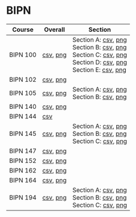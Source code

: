 # BIPN

| Course | Overall | Section |
| ------ | ------- | ------- |
| BIPN 100 | [csv](https://github.com/UCSD-Historical-Enrollment-Data/2025Spring/blob/main/overall/BIPN%20100.csv), [png](https://raw.githubusercontent.com/UCSD-Historical-Enrollment-Data/2025Spring/main/plot_overall/BIPN%20100.png) | Section A: [csv](https://github.com/UCSD-Historical-Enrollment-Data/2025Spring/blob/main/section/BIPN%20100_A.csv), [png](https://raw.githubusercontent.com/UCSD-Historical-Enrollment-Data/2025Spring/main/plot_section/BIPN%20100_A.png)<br>Section B: [csv](https://github.com/UCSD-Historical-Enrollment-Data/2025Spring/blob/main/section/BIPN%20100_B.csv), [png](https://raw.githubusercontent.com/UCSD-Historical-Enrollment-Data/2025Spring/main/plot_section/BIPN%20100_B.png)<br>Section C: [csv](https://github.com/UCSD-Historical-Enrollment-Data/2025Spring/blob/main/section/BIPN%20100_C.csv), [png](https://raw.githubusercontent.com/UCSD-Historical-Enrollment-Data/2025Spring/main/plot_section/BIPN%20100_C.png)<br>Section D: [csv](https://github.com/UCSD-Historical-Enrollment-Data/2025Spring/blob/main/section/BIPN%20100_D.csv), [png](https://raw.githubusercontent.com/UCSD-Historical-Enrollment-Data/2025Spring/main/plot_section/BIPN%20100_D.png)<br>Section E: [csv](https://github.com/UCSD-Historical-Enrollment-Data/2025Spring/blob/main/section/BIPN%20100_E.csv), [png](https://raw.githubusercontent.com/UCSD-Historical-Enrollment-Data/2025Spring/main/plot_section/BIPN%20100_E.png) |
| BIPN 102 | [csv](https://github.com/UCSD-Historical-Enrollment-Data/2025Spring/blob/main/overall/BIPN%20102.csv), [png](https://raw.githubusercontent.com/UCSD-Historical-Enrollment-Data/2025Spring/main/plot_overall/BIPN%20102.png) |  |
| BIPN 105 | [csv](https://github.com/UCSD-Historical-Enrollment-Data/2025Spring/blob/main/overall/BIPN%20105.csv), [png](https://raw.githubusercontent.com/UCSD-Historical-Enrollment-Data/2025Spring/main/plot_overall/BIPN%20105.png) | Section A: [csv](https://github.com/UCSD-Historical-Enrollment-Data/2025Spring/blob/main/section/BIPN%20105_A.csv), [png](https://raw.githubusercontent.com/UCSD-Historical-Enrollment-Data/2025Spring/main/plot_section/BIPN%20105_A.png)<br>Section B: [csv](https://github.com/UCSD-Historical-Enrollment-Data/2025Spring/blob/main/section/BIPN%20105_B.csv), [png](https://raw.githubusercontent.com/UCSD-Historical-Enrollment-Data/2025Spring/main/plot_section/BIPN%20105_B.png) |
| BIPN 140 | [csv](https://github.com/UCSD-Historical-Enrollment-Data/2025Spring/blob/main/overall/BIPN%20140.csv), [png](https://raw.githubusercontent.com/UCSD-Historical-Enrollment-Data/2025Spring/main/plot_overall/BIPN%20140.png) |  |
| BIPN 144 | [csv](https://github.com/UCSD-Historical-Enrollment-Data/2025Spring/blob/main/overall/BIPN%20144.csv) |  |
| BIPN 145 | [csv](https://github.com/UCSD-Historical-Enrollment-Data/2025Spring/blob/main/overall/BIPN%20145.csv), [png](https://raw.githubusercontent.com/UCSD-Historical-Enrollment-Data/2025Spring/main/plot_overall/BIPN%20145.png) | Section A: [csv](https://github.com/UCSD-Historical-Enrollment-Data/2025Spring/blob/main/section/BIPN%20145_A.csv), [png](https://raw.githubusercontent.com/UCSD-Historical-Enrollment-Data/2025Spring/main/plot_section/BIPN%20145_A.png)<br>Section B: [csv](https://github.com/UCSD-Historical-Enrollment-Data/2025Spring/blob/main/section/BIPN%20145_B.csv), [png](https://raw.githubusercontent.com/UCSD-Historical-Enrollment-Data/2025Spring/main/plot_section/BIPN%20145_B.png)<br>Section C: [csv](https://github.com/UCSD-Historical-Enrollment-Data/2025Spring/blob/main/section/BIPN%20145_C.csv), [png](https://raw.githubusercontent.com/UCSD-Historical-Enrollment-Data/2025Spring/main/plot_section/BIPN%20145_C.png) |
| BIPN 147 | [csv](https://github.com/UCSD-Historical-Enrollment-Data/2025Spring/blob/main/overall/BIPN%20147.csv), [png](https://raw.githubusercontent.com/UCSD-Historical-Enrollment-Data/2025Spring/main/plot_overall/BIPN%20147.png) |  |
| BIPN 152 | [csv](https://github.com/UCSD-Historical-Enrollment-Data/2025Spring/blob/main/overall/BIPN%20152.csv), [png](https://raw.githubusercontent.com/UCSD-Historical-Enrollment-Data/2025Spring/main/plot_overall/BIPN%20152.png) |  |
| BIPN 162 | [csv](https://github.com/UCSD-Historical-Enrollment-Data/2025Spring/blob/main/overall/BIPN%20162.csv), [png](https://raw.githubusercontent.com/UCSD-Historical-Enrollment-Data/2025Spring/main/plot_overall/BIPN%20162.png) |  |
| BIPN 164 | [csv](https://github.com/UCSD-Historical-Enrollment-Data/2025Spring/blob/main/overall/BIPN%20164.csv), [png](https://raw.githubusercontent.com/UCSD-Historical-Enrollment-Data/2025Spring/main/plot_overall/BIPN%20164.png) |  |
| BIPN 194 | [csv](https://github.com/UCSD-Historical-Enrollment-Data/2025Spring/blob/main/overall/BIPN%20194.csv), [png](https://raw.githubusercontent.com/UCSD-Historical-Enrollment-Data/2025Spring/main/plot_overall/BIPN%20194.png) | Section A: [csv](https://github.com/UCSD-Historical-Enrollment-Data/2025Spring/blob/main/section/BIPN%20194_A.csv), [png](https://raw.githubusercontent.com/UCSD-Historical-Enrollment-Data/2025Spring/main/plot_section/BIPN%20194_A.png)<br>Section B: [csv](https://github.com/UCSD-Historical-Enrollment-Data/2025Spring/blob/main/section/BIPN%20194_B.csv), [png](https://raw.githubusercontent.com/UCSD-Historical-Enrollment-Data/2025Spring/main/plot_section/BIPN%20194_B.png)<br>Section C: [csv](https://github.com/UCSD-Historical-Enrollment-Data/2025Spring/blob/main/section/BIPN%20194_C.csv), [png](https://raw.githubusercontent.com/UCSD-Historical-Enrollment-Data/2025Spring/main/plot_section/BIPN%20194_C.png) |
